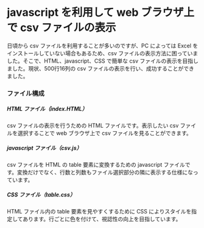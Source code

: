 # javascript を利用して web ブラウザ上で csv ファイルの表示
日頃から csv ファイルを利用することが多いのですが、PC によっては Excel をインストールしていない場合もあるため、csv ファイルの表示方法に困っていました。そこで、HTML、javascript、CSS で簡単な csv ファイルの表示を目指しました。現状、500行16列の csv ファイルの表示を行い、成功することができました。
### ファイル構成
##### HTML ファイル（index.HTML）
csv ファイルの表示を行うための HTML ファイルです。表示したい csv ファイルを選択することで web ブラウザ上で csv ファイルを見ることができます。
##### javascript ファイル（csv.js）
csv ファイルを HTML の table 要素に変換するための javascript ファイルです。変換だけでなく、行数と列数もファイル選択部分の隣に表示する仕様になっています。
##### CSS ファイル（table.css）
HTML ファイル内の table 要素を見やすくするために CSS によりスタイルを指定してあります。行ごとに色を付けて、視認性の向上を目指しています。